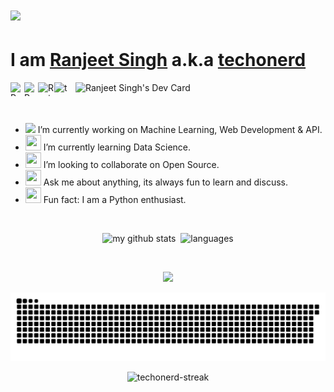 <!-- # Hi there 👋 -->
# <img src=https://dylanyaworski.files.wordpress.com/2017/11/hi.gif width="170px" > 

<h1>I am <a href="https://techonerd.github.io" target="_blank">Ranjeet Singh</a> a.k.a <a href="https://techonerd.github.io" target="_blank">techonerd</a> </h1></p>
<div align="centre">
<a href="https://www.linkedin.com/in/ranjeet-singh-899182b6/">
<img align="left" alt="Ranjeet LinkedIN" height="22" width="22px" src="https://img.icons8.com/ios-glyphs/30/ffffff/linkedin.png" />
</a>
<a href = "mailto:ranjeet6198@live.com">
<img align="left" alt="Ranjeet Gmail" height="22" width="22px" src="https://img.icons8.com/ios-glyphs/30/ffffff/gmail.png" />
</a>
<a href="https://dev.to/techonerd">
  <img align="left" alt="Ranjeet DEV" height="22" width="26px" src="https://img.icons8.com/windows/32/ffffff/dev.png"/>
</a>
<a href="https://open.spotify.com/user/r1d62cx4laz31jw10iber1c3q?si=_8cvOFjAQa6PIBT1i_sxdA&nd=1" target="blank">
  <img align="left" src="https://img.icons8.com/metro/26/ffffff/spotify.png" alt="techonerd" height="22" width="22px" />
</a>
  <a href="https://app.daily.dev/techonerd"><img src="https://api.daily.dev/devcards/9b6b10843e07493bb23ce1a4e24cab02.png?r=142" width="400" align="right" alt="Ranjeet Singh's Dev Card"/></a>
</div>
<br>
<br>
<br>

<ul>
  <li><img src="https://media.giphy.com/media/WUlplcMpOCEmTGBtBW/giphy.gif" width="30"> I’m currently working on Machine Learning, Web Development & API.</li>
  <li><img src="https://cultofthepartyparrot.com/parrots/hd/laptop_parrot.gif" width="25" height="25"/> I’m currently learning Data Science.</li>
  <li><img src="https://cultofthepartyparrot.com/parrots/hd/spyparrot.gif" width="25" height="25"/> I’m looking to collaborate on Open Source.</li>
  <li><img src="https://cultofthepartyparrot.com/parrots/asyncparrot.gif" width="25" height="25"/> Ask me about anything, its always fun to learn and discuss.</li>
  <li><img src="https://cultofthepartyparrot.com/parrots/hd/dealwithitnowparrot.gif" width="25" height="25"/> Fun fact: I am a Python enthusiast. </li>
</ul>
<br>

<p align="center">
<img src="https://github-readme-stats.vercel.app/api?username=techonerd&show_icons=true&theme=transparent" alt="my github stats"/>&nbsp;
   <img src="https://github-readme-stats.vercel.app/api/top-langs/?username=techonerd&layout=compact&theme=transparent" alt="languages" height="165">
</p>

<br>

<p align="center">
  <a href="https://github.com/ryo-ma/github-profile-trophy" target="_blank">
    <img src="https://github-profile-trophy.vercel.app/?username=techonerd&theme=darkhub&no-bg=true&row=1"/>
  </a>
</p>
<p>
<picture>
  <source media="(prefers-color-scheme: light)" srcset="dist/github-contribution-grid-snake.svg" />
  <source media="(prefers-color-scheme: dark)" srcset="dist/github-contribution-grid-snake-dark.svg" />
  <img alt="github-snake" src="dist/github-contribution-grid-snake.svg" />
</picture>
</p>

<p align="center"> 
<picture>
  <source media="(prefers-color-scheme: light)" srcset="https://github-readme-streak-stats.herokuapp.com/?user=techonerd&theme=swift" alt="techonerd" align="center" width="450"/>
  <source media="(prefers-color-scheme: dark)" srcset="https://github-readme-streak-stats.herokuapp.com/?user=techonerd&theme=highcontrast" alt="techonerd" align="center" width="450"/>
  <img alt="techonerd-streak" src="https://github-readme-streak-stats.herokuapp.com/?user=techonerd&theme=swift" />
</picture>
  <!-- <img align="center" width="450"  src="[![Harlok's WakaTime stats](https://github-readme-stats.vercel.app/api/wakatime?username=techonerd)" alt="techonerd" />  -->

</p>
